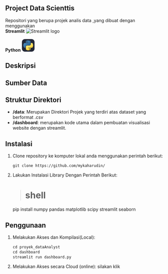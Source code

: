 ## Project Data Scienttis
Repositori yang berupa projek analis data ,yang dibuat dengan menggunakan<br>
**Streamlit** 
<img src="https://user-images.githubusercontent.com/7164864/217935870-c0bc60a3-6fc0-4047-b011-7b4c59488c91.png" alt="Streamlit logo"></img><br><br>
**Python** <img src="https://github.com/tandpfun/skill-icons/blob/main/icons/Python-Dark.svg" alt="Python logo" height="40"></img>

## Deskripsi

## Sumber Data


## Struktur Direktori

- **/data**: Merupakan Direktori Projek yang terdiri atas dataset yang berformat .csv
- **/dashboard**: merupakan kode utama dalam pembuatan visualisasi website dengan streamlit.

## Instalasi

1. Clone repository ke komputer lokal anda menggunakan perintah berikut:

   ```shell
   git clone https://github.com/mykaharudin/
   ```
   
2. Lakukan Instalasi Library Dengan Perintah Berikut:

    ># shell
    pip install 
    numpy
    pandas
    matplotlib
    scipy
    streamlit
    seaborn
    

## Penggunaan
1. Melakukan Akses dan Kompilasi(Local):

    ```shell
    cd proyek_dataAnalyst
    cd dashboard
    streamlit run dashboard.py
    ```
2. Melakukan Akses secara Cloud (online):
   silakan klik

